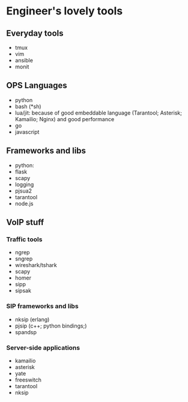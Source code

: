 # Engineer's lovely tools

## Everyday tools
* tmux
* vim
* ansible
* monit

## OPS Languages
* python
* bash (*sh)
* lua/jit: because of good embeddable language (Tarantool; Asterisk; Kamailio; Nginx) and good performance
* go
* javascript

## Frameworks and libs
* python:
 * flask
 * scapy
 * logging
 * pjsua2
* tarantool
* node.js

## VoIP stuff

### Traffic tools
* ngrep
* sngrep
* wireshark/tshark
* scapy
* homer
* sipp
* sipsak

### SIP frameworks and libs
* nksip (erlang)
* pjsip (c++; python bindings;)
* spandsp

### Server-side applications
* kamailio
* asterisk
* yate
* freeswitch
* tarantool
* nksip

